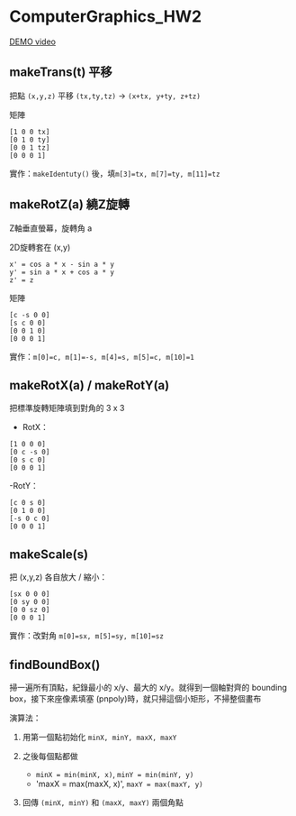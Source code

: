 # ComputerGraphics_HW2
[DEMO video](https://youtu.be/celnMxz5WsU?si=sKtF7U5_TkjVE6w8)

## makeTrans(t) 平移

把點 `(x,y,z)` 平移 `(tx,ty,tz)` -> `(x+tx, y+ty, z+tz)`

矩陣
```
[1 0 0 tx]
[0 1 0 ty]
[0 0 1 tz]
[0 0 0 1]
```
實作：`makeIdentuty()` 後，填`m[3]=tx, m[7]=ty, m[11]=tz`

## makeRotZ(a) 繞Z旋轉

Z軸垂直螢幕，旋轉角 a

2D旋轉套在 (x,y)

```
x' = cos a * x - sin a * y
y' = sin a * x + cos a * y
z' = z
```

矩陣
```
[c -s 0 0]
[s c 0 0]
[0 0 1 0]
[0 0 0 1]
```
實作：`m[0]=c, m[1]=-s, m[4]=s, m[5]=c, m[10]=1`

## makeRotX(a) / makeRotY(a)

把標準旋轉矩陣填到對角的 3 x 3

- RotX：
```
[1 0 0 0]
[0 c -s 0]
[0 s c 0]
[0 0 0 1]
```

-RotY：
```
[c 0 s 0]
[0 1 0 0]
[-s 0 c 0]
[0 0 0 1]
```

## makeScale(s)

把 (x,y,z) 各自放大 / 縮小：
```
[sx 0 0 0]
[0 sy 0 0]
[0 0 sz 0]
[0 0 0 1]
```

實作：改對角 `m[0]=sx, m[5]=sy, m[10]=sz`

## findBoundBox()

掃一遍所有頂點，紀錄最小的 x/y、最大的 x/y。就得到一個軸對齊的 bounding box，接下來座像素填塞 (pnpoly)時，就只掃這個小矩形，不掃整個畫布

演算法：

1. 用第一個點初始化 `minX, minY, maxX, maxY`

2. 之後每個點都做
    - `minX = min(minX, x)`, `minY = min(minY, y)`
    - 'maxX = max(maxX, x)', `maxY = max(maxY, y)`

3. 回傳 `(minX, minY)` 和 `(maxX, maxY)` 兩個角點
